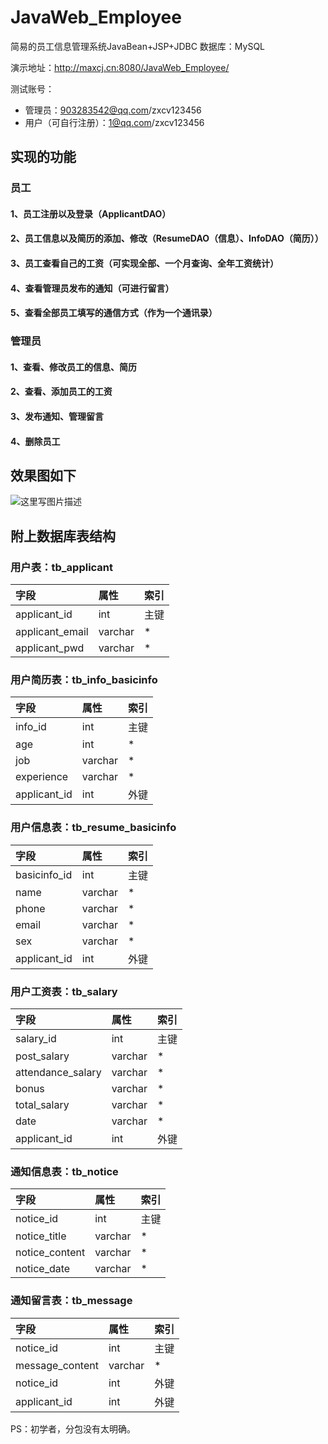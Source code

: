 # JavaWeb_Employee
简易的员工信息管理系统JavaBean+JSP+JDBC
数据库：MySQL

演示地址：http://maxcj.cn:8080/JavaWeb_Employee/

测试账号：
* 管理员：903283542@qq.com/zxcv123456
* 用户（可自行注册）：1@qq.com/zxcv123456

## 实现的功能

### 员工
#### 1、员工注册以及登录（ApplicantDAO）
#### 2、员工信息以及简历的添加、修改（ResumeDAO（信息）、InfoDAO（简历））
#### 3、员工查看自己的工资（可实现全部、一个月查询、全年工资统计）
#### 4、查看管理员发布的通知（可进行留言）
#### 5、查看全部员工填写的通信方式（作为一个通讯录）

### 管理员
#### 1、查看、修改员工的信息、简历
#### 2、查看、添加员工的工资
#### 3、发布通知、管理留言
#### 4、删除员工


## 效果图如下
![这里写图片描述](http://img.blog.csdn.net/20171215185126733)


## 附上数据库表结构

### 用户表：tb_applicant
|字段|属性|索引|
|:-|:-|:-|
|applicant_id|int|主键
|applicant_email|varchar|*
|applicant_pwd|varchar|*

### 用户简历表：tb_info_basicinfo
|字段|属性|索引|
|:-|:-|:-|
|info_id|int|主键
|age|int|*
|job|varchar|*
|experience|varchar|*
|applicant_id|int|外键

### 用户信息表：tb_resume_basicinfo
|字段|属性|索引|
|:-|:-|:-|
|basicinfo_id|int|主键
|name|varchar|*
|phone|varchar|*
|email|varchar|*
|sex|varchar|*
|applicant_id|int|外键

### 用户工资表：tb_salary
|字段|属性|索引|
|:-|:-|:-|
|salary_id|int|主键
|post_salary|varchar|*
|attendance_salary|varchar|*
|bonus|varchar|*
|total_salary|varchar|*
|date|varchar|*
|applicant_id|int|外键

### 通知信息表：tb_notice
|字段|属性|索引|
|:-|:-|:-|
|notice_id|int|主键
|notice_title|varchar|*
|notice_content|varchar|*
|notice_date|varchar|*

### 通知留言表：tb_message
|字段|属性|索引|
|:-|:-|:-|
|notice_id|int|主键
|message_content|varchar|*
|notice_id|int|外键
|applicant_id|int|外键


PS：初学者，分包没有太明确。
